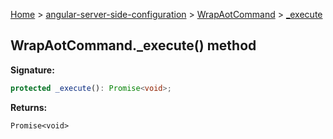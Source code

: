 [Home](./index) &gt; [angular-server-side-configuration](./angular-server-side-configuration.md) &gt; [WrapAotCommand](./angular-server-side-configuration.wrapaotcommand.md) &gt; [\_execute](./angular-server-side-configuration.wrapaotcommand._execute.md)

## WrapAotCommand.\_execute() method

<b>Signature:</b>

```typescript
protected _execute(): Promise<void>;
```
<b>Returns:</b>

`Promise<void>`

